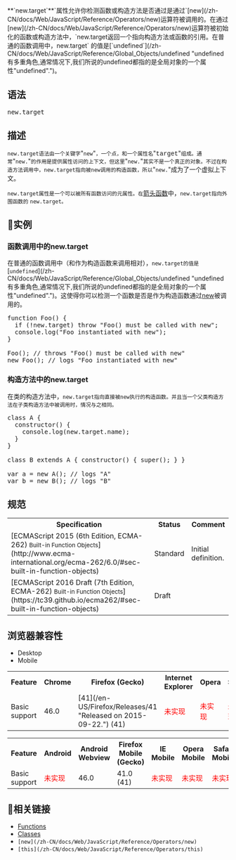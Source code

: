 <div>**`new.target`**`属性允许你检测函数或构造方法是否通过是通过`[new](/zh-CN/docs/Web/JavaScript/Reference/Operators/new)运算符被调用的。在通过[new](/zh-CN/docs/Web/JavaScript/Reference/Operators/new)运算符被初始化的函数或构造方法中，`new.target返回一个指向构造方法或函数的引用。在普通的函数调用中，new.target` 的值是[`undefined`](/zh-CN/docs/Web/JavaScript/Reference/Global_Objects/undefined "undefined有多重角色,通常情况下,我们所说的undefined都指的是全局对象的一个属性"undefined".")。</div>

## 语法

<pre class="syntaxbox">new.target</pre>

## 描述

`new.target语法由一个关键字`"`new`"`，一个点，和一个属性名`"<font face="Consolas, Liberation Mono, Courier, monospace">target</font>"`组成。通常`"`new.`"`的作用是提供属性访问的上下文，但这里`"`new.`"`其实不是一个真正的对象。不过在构造方法调用中，new.target指向被new调用的构造函数，所以`"`new.`"成为了一个虚拟上下文。

`new.target属性是一个可以被所有函数访问的元属性。在`[箭头函数](/zh-CN/docs/Web/JavaScript/Reference/Functions/Arrow_functions)中，`new.target指向外围函数的` `new.target。`

## 实例

### 函数调用中的new.target

在普通的函数调用中（和作为构造函数来调用相对），`new.target的值是`[`undefined`](/zh-CN/docs/Web/JavaScript/Reference/Global_Objects/undefined "undefined有多重角色,通常情况下,我们所说的undefined都指的是全局对象的一个属性"undefined".")。这使得你可以检测一个函数是否是作为构造函数通过[new](/zh-CN/docs/Web/JavaScript/Reference/Operators/new)被调用的。

<pre class="brush: js">function Foo() {
  if (!new.target) throw "Foo() must be called with new";
  console.log("Foo instantiated with new");
}

Foo(); // throws "Foo() must be called with new"
new Foo(); // logs "Foo instantiated with new"
</pre>

### 构造方法中的new.target

在类的构造方法中，`new.target指向直接被new执行的构造函数。并且当一个父类构造方法在子类构造方法中被调用时，情况与之相同。`

<pre class="brush: js">class A {
  constructor() {
    console.log(new.target.name);
  }
}

class B extends A { constructor() { super(); } }

var a = new A(); // logs "A"
var b = new B(); // logs "B"
</pre>

## 规范

<table class="standard-table">

<tbody>

<tr>

<th scope="col">Specification</th>

<th scope="col">Status</th>

<th scope="col">Comment</th>

</tr>

<tr>

<td>[ECMAScript 2015 (6th Edition, ECMA-262)  
<small lang="zh-CN">Built-in Function Objects</small>](http://www.ecma-international.org/ecma-262/6.0/#sec-built-in-function-objects)</td>

<td><span class="spec-Standard">Standard</span></td>

<td>Initial definition.</td>

</tr>

<tr>

<td>[ECMAScript 2016 Draft (7th Edition, ECMA-262)  
<small lang="zh-CN">Built-in Function Objects</small>](https://tc39.github.io/ecma262/#sec-built-in-function-objects)</td>

<td><span class="spec-Draft">Draft</span></td>

<td> </td>

</tr>

</tbody>

</table>

## 浏览器兼容性

<div class="htab"><a name="AutoCompatibilityTable" id="AutoCompatibilityTable"></a>

*   <a>Desktop</a>
*   <a>Mobile</a>

</div>

<div id="compat-desktop">

<table class="compat-table">

<tbody>

<tr>

<th>Feature</th>

<th>Chrome</th>

<th>Firefox (Gecko)</th>

<th>Internet Explorer</th>

<th>Opera</th>

<th>Safari</th>

</tr>

<tr>

<td>Basic support</td>

<td>46.0</td>

<td>[41](/en-US/Firefox/Releases/41 "Released on 2015-09-22.") (41)</td>

<td><span style="color: #f00;">未实现</span></td>

<td><span style="color: #f00;">未实现</span></td>

<td><span style="color: #f00;">未实现</span></td>

</tr>

</tbody>

</table>

</div>

<div id="compat-mobile">

<table class="compat-table">

<tbody>

<tr>

<th>Feature</th>

<th>Android</th>

<th>Android Webview</th>

<th>Firefox Mobile (Gecko)</th>

<th>IE Mobile</th>

<th>Opera Mobile</th>

<th>Safari Mobile</th>

<th>Chrome for Android</th>

</tr>

<tr>

<td>Basic support</td>

<td><span style="color: #f00;">未实现</span></td>

<td>46.0</td>

<td>41.0 (41)</td>

<td><span style="color: #f00;">未实现</span></td>

<td><span style="color: #f00;">未实现</span></td>

<td><span style="color: #f00;">未实现</span></td>

<td>46.0</td>

</tr>

</tbody>

</table>

</div>

## 相关链接

*   [Functions](/zh-CN/docs/Web/JavaScript/Reference/Functions)
*   [Classes](/zh-CN/docs/Web/JavaScript/Reference/Classes)
*   `[new](/zh-CN/docs/Web/JavaScript/Reference/Operators/new)`
*   `[this](/zh-CN/docs/Web/JavaScript/Reference/Operators/this)`